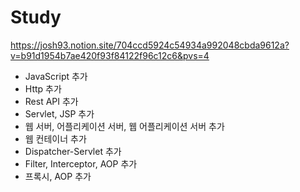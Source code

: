 # Study

https://josh93.notion.site/704ccd5924c54934a992048cbda9612a?v=b91d1954b7ae420f93f84122f96c12c6&pvs=4


- JavaScript 추가
- Http 추가
- Rest API 추가
- Servlet, JSP 추가
- 웹 서버, 어플리케이션 서버,  웹 어플리케이션 서버 추가
- 웹 컨테이너 추가
- Dispatcher-Servlet 추가
- Filter, Interceptor, AOP 추가
- 프록시, AOP 추가
